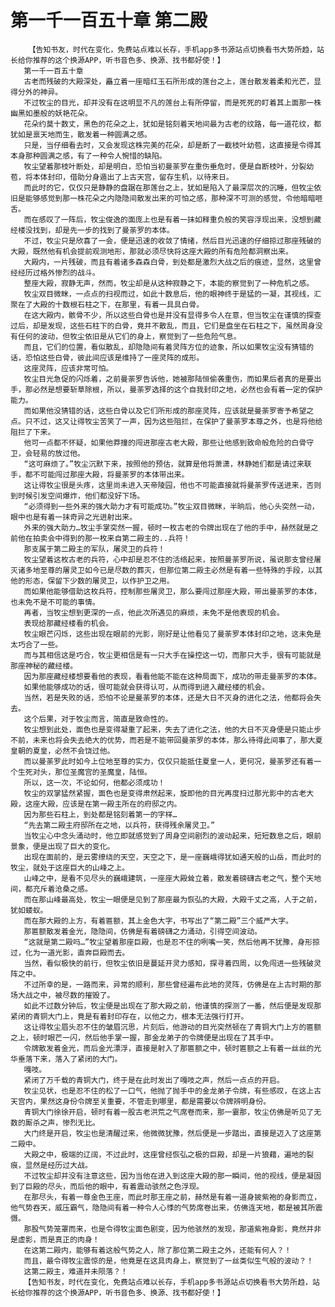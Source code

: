 # 第一千一百五十章 第二殿
        【告知书友，时代在变化，免费站点难以长存，手机app多书源站点切换看书大势所趋，站长给你推荐的这个换源APP，听书音色多、换源、找书都好使！】
       第一千一百五十章
       古老而残破的大殿深处，矗立着一座暗红玉石所形成的莲台之上，莲台散发着柔和光芒，显得分外的神异。
       不过牧尘的目光，却并没有在这明显不凡的莲台上有所停留，而是死死的盯着其上面那一株幽黑如墨般的妖艳花朵。
       花朵约莫十数丈，黑色的花朵之上，犹如是铭刻着天地间最为古老的纹路，每一道花纹，都犹如是禀天地而生，散发着一种圆满之感。
       只是，当仔细看去时，又会发现这株完美的花朵，却是断了一截枝叶幼苞，这直接是令得其本身那种圆满之感，有了一种令人惋惜的缺陷。
       牧尘望着那枝叶断处，却是明白，恐怕当初曼荼罗在重伤垂危时，便是自断枝叶，分裂幼苞，将本体封印，借助分身遁出了上古天宫，留存生机，以待来日。
       而此时的它，仅仅只是静静的盘踞在那莲台之上，犹如是陷入了最深层次的沉睡，但牧尘依旧是能够感觉到那一株花朵之内隐隐间散发出来的可怕之感，那种深不可测的感觉，令他暗暗咂舌。
       而在感叹了一阵后，牧尘俊逸的面庞上也是有着一抹如释重负般的笑容浮现出来，没想到藏经楼没找到，却是先一步的找到了曼荼罗的本体。
       不过，牧尘只是欣喜了一会，便是迅速的收敛了情绪，然后目光迅速的仔细掠过那座残破的大殿，既然他有机会提前观测地形，那就必须尽快将这座大殿的所有危险都洞察出来。
       大殿内，一片残破，而且有着诸多森森白骨，到处都是激烈大战之后的痕迹，显然，这里曾经经历过格外惨烈的战斗。
       整座大殿，寂静无声，然而，牧尘却是从这种寂静之下，本能的察觉到了一种危机之感。
       牧尘双目微眯，一点点的扫视而过，如此十数息后，他的眼神终于是猛的一凝，其视线，汇聚在了大殿的十数根石柱之下，在那里，有着一具具白骨。
       在这大殿内，骸骨不少，所以这些白骨也是并没有显得多令人在意，但当牧尘在谨慎的探查过后，却是发现，这些石柱下的白骨，竟并不散乱，而且，它们是盘坐在石柱之下，虽然周身没有任何的波动，但牧尘依旧是从它们的身上，察觉到了一些危险气息。
       而且，它们的位置，看似散乱，却隐隐间有着灵阵方位的迹象，所以如果牧尘没有猜错的话，恐怕这些白骨，彼此间应该是维持了一座灵阵的成形。
       这座灵阵，应该非常可怕。
       牧尘目光急促的闪烁着，之前曼荼罗告诉他，她被那陆恒偷袭重伤，而如果后者真的是要出手，那必然是想要斩草除根，所以，曼荼罗选择的这个自我封印之地，必然也会有着一定的保护能力。
       而如果他没猜错的话，这些白骨以及它们所形成的那座灵阵，应该就是曼荼罗寄予希望之点。只不过，这又让得牧尘苦笑了一声，因为这些阻拦，在保护了曼荼罗本尊之外，也是将他给阻拦了下来。
       他可一点都不怀疑，如果他莽撞的闯进那座古老大殿，那些让他感到致命般危险的白骨守卫，会轻易的放过他。
       “这可麻烦了。”牧尘沉默下来，按照他的预估，就算是他将萧潇，林静她们都是请过来联手，都不可能闯过那座大殿，将曼荼罗的本体带出来。
       这让得牧尘很是头疼，这里尚未进入天帝陵园，他也不可能直接就将曼荼罗传送进来，否则到时候引发空间爆炸，他们都没好下场。
       “必须得到一些外来的强大助力才有可能成功。”牧尘双目微眯，半晌后，他心头突然一动，眼中也是有着一抹奇异之光迸射出来。
       外来的强大助力…牧尘手掌突然一握，顿时一枚古老的令牌出现在了他的手中，赫然就是之前他在拍卖会中得到的那一枚来自第二殿主的..兵符！
       那支属于第二殿主的军队，屠灵卫的兵符！
       牧尘望着这枚古老的兵符，心中却是忍不住的活络起来，按照曼荼罗所说，虽说那支曾经屠灭诸多地至尊的屠灵卫如今已是尽数的葬灭，但那位第二殿主必然是有着一些特殊的手段，以其他的形态，保留下少数的屠灵卫，以作护卫之用。
       而如果他能够借助这枚兵符，控制那些屠灵卫，那么要闯过那座大殿，带出曼荼罗的本体，也未免不是不可能的事情。
       再者，当牧尘想到更深的一点，他此次所遇见的麻烦，未免不是他表现的机会。
       表现给那藏经楼看的机会。
       牧尘眼芒闪烁，这些出现在眼前的光影，刚好是让他看见了曼荼罗本体封印之地，这未免是太巧合了一些。
       而与其相信这是巧合，牧尘更相信是有一只大手在操控这一切，而那只大手，很有可能就是那座神秘的藏经楼。
       因为那座藏经楼想要看他的表现，看看他能不能在这种局面下，成功的带走曼荼罗的本体。
       如果他能够成功的话，很可能就会获得认可，从而得到进入藏经楼的机会。
       当然，若是失败的话，恐怕不论是曼荼罗的本体，还是大日不灭身的进化之法，他都将会失去。
       这个后果，对于牧尘而言，简直是致命性的。
       牧尘想到此处，面色也是变得凝重了起来，失去了进化之法，他的大日不灭身便是只能止步不前，未来也将会失去绝大的优势，而若是不能带回曼荼罗的本体，那么待得此间事了，那大夏皇朝的夏皇，必然不会饶过他。
       而以曼荼罗此时如今上位地至尊的实力，仅仅只能抵住夏皇一人，更何况，曼荼罗还有着一个生死对头，那位圣魔宫的圣魔皇，陆恒。
       所以，这一次，不论如何，他都必须成功！
       牧尘的双掌猛然紧握，面色也是变得肃然起来，旋即他的目光再度扫过那光影中的古老大殿，这座大殿，应该是在第一殿主所在的府邸之内。
       因为那些石柱上，到处都是铭刻着第一的字样…
       “先去第二殿主府邸所在之地，以兵符，获得残余屠灵卫。”
       当牧尘心中念头涌动时，他立即就感觉到了周身空间剧烈的波动起来，短短数息之后，眼前景象，便是出现了巨大的变化。
       出现在面前的，是云雾缭绕的天空，天空之下，是一座巍峨得犹如通天般的山岳，而此时的牧尘，就处于这座巨大的山峰之上。
       山峰之中，是看不见尽头的巍峨建筑，一座座大殿耸立着，散发着磅礴古老之气，整个天地间，都充斥着沧桑之感。
       而在那山峰最高处，牧尘一眼便是见到了那座最为恢弘的大殿，大殿千丈之高，人于之前，犹如蝼蚁。
       而在那大殿的上方，有着匾额，其上金色大字，书写出了“第二殿”三个威严大字。
       那匾额散发着金光，隐隐间，仿佛是有着磅礴之力涌动，引得空间波动。
       “这就是第二殿吗…”牧尘望着那座巨殿，也是忍不住的咧嘴一笑，然后他再不犹豫，身形掠过，化为一道光影，直奔巨殿而去。
       当然，看似极快的前行，但牧尘依旧是蔓延开灵力感知，探寻着四周，以免闯进一些残破灵阵之中。
       不过所幸的是，一路而来，异常的顺利，那些曾经遍布此地的灵阵，仿佛是在上古时期的那场大战之中，被尽数的摧毁了。
       如此不过数分钟后，牧尘便是出现在了那大殿之前，他谨慎的探测了一番，然后便是发现那紧闭的青铜大门上，竟是有着封印存在，以他之力，根本无法强行打开。
       这让得牧尘眉头忍不住的皱眉沉思，片刻后，他游动的目光突然顿在了青铜大门上方的匾额之上，顿时眼芒一闪，然后他手掌一握，那金龙弟子的令牌便是出现在了其手中。
       令牌散发着金光，而后金光漂浮，直接是射入了那匾额之中，顿时匾额之上有着一丝丝的光华垂落下来，落入了紧闭的大门。
       嘎吱。
       紧闭了万千载的青铜大门，终于是在此时发出了嘎吱之声，然后一点点的开启。
       牧尘见状，也是忍不住的松了一口气，他抛了抛手中的金龙弟子令牌，有些感叹，在这上古天宫内，果然这身份令牌至关重要，不管走到哪里，都是需要以令牌辨明身份。
       青铜大门徐徐开启，顿时有着一股古老洪荒之气席卷而来，那一霎那，牧尘仿佛是听见了无数的厮杀之声，惨烈无比。
       大门终是开启，牧尘也是清醒过来，他微微犹豫，然后便是一步踏出，直接是迈入了这座第二殿中。
       大殿之中，极端的辽阔，不过此时，这座曾经恢弘之极的巨殿，却是一片狼藉，遍地的裂痕，显然是经历过大战。
       不过牧尘却并没有注意这些，因为当他在进入到这座大殿的那一瞬间，他的视线，便是凝固到了巨殿的尽头，而后他的眼中，有着震动骇然之色浮现。
       在那尽头，有着一尊金色王座，而此时那王座之前，赫然是有着一道身披紫袍的身影而立，他气势吞天，威压霸气，隐隐间有着一种令人心悸的气势席卷出来，仿佛连天地，都是被其所震慑。
       那股气势笼罩而来，也是令得牧尘面色剧变，因为他骇然的发现，那道紫袍身影，竟然并非是虚影，而是真正的肉身！
       在这第二殿内，能够有着这般气势之人，除了那位第二殿主之外，还能有何人？！
       而且，最令得牧尘震惊的是，他竟是在这具肉身上，察觉到了一丝类似生气般的波动？！
       这第二殿主，难道并未陨落？！
       【告知书友，时代在变化，免费站点难以长存，手机app多书源站点切换看书大势所趋，站长给你推荐的这个换源APP，听书音色多、换源、找书都好使！】